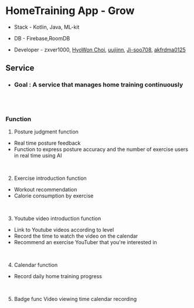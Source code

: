 # HomeTraining App - Grow


- Stack - Kotlin, Java, ML-kit





- DB - Firebase,RoomDB





- Developer - zxver1000, [HyoWon Choi](https://github.com/wonniiii), [uujiinn](https://github.com/uujiinn), [Ji-soo708](https://github.com/Ji-soo708), [akfrdma0125](https://github.com/akfrdma0125) 




<h2>Service</h2>

- <h3>Goal : A service that manages home training continuously</h3>


<br/><br/>

<h3>Function</h3>

1. Posture judgment function
- Real time posture feedback
- Function to express posture accuracy and the number of exercise users in real time using AI
<br/>


2. Exercise introduction function
- Workout recommendation
- Calorie consumption by exercise


<br/>

3. Youtube video introduction function
- Link to Youtube videos according to level
- Record the time to watch the video on the calendar
- Recommend an exercise YouTuber that you're interested in

<br/>



4. Calendar function
- Record daily home training progress




<br/>



5. Badge func Video viewing time calendar recording

